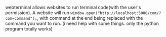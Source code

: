 webterminal allows websites to run terminal code(with the user's permission).
A website will run `window.open("http://localhost:5000/com/?com=command");`, with command at the end being replaced with the command you want to run.
(i need help with some things. only the python program totally works)
